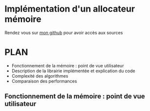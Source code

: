 Implémentation d'un allocateur mémoire
======================================

Rendez vous sur [mon github](https://github.com/Gui114ume/custom_malloc) pour avoir accès aux sources

PLAN
====

* Fonctionnement de la mémoire : point de vue utilisateur
* Description de la librairie implémentée et explication du code
* Complexité des algorithmes
* Comparaison des performances


Fonctionnement de la mémoire : point de vue utilisateur
-------------------------------------------------------



